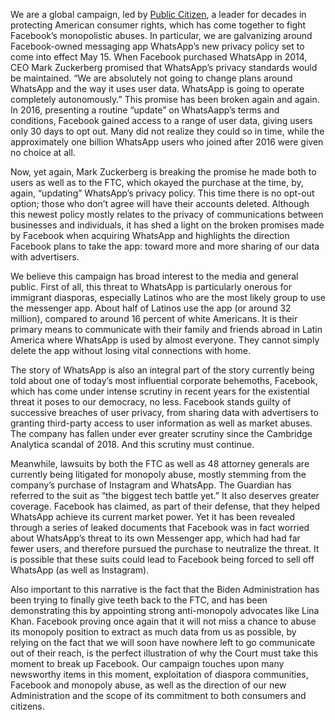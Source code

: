 We are a global campaign, led by <a target="_blank" href="https://www.citizen.org/">Public Citizen</a>, a leader for decades in protecting American consumer rights, which has come together to fight Facebook’s monopolistic abuses. In particular, we are galvanizing around Facebook-owned messaging app WhatsApp’s new privacy policy set to come into effect May 15. When Facebook purchased WhatsApp in 2014, CEO Mark Zuckerberg promised that WhatsApp’s privacy standards would be maintained. “We are absolutely not going to change plans around WhatsApp and the way it uses user data. WhatsApp is going to operate completely autonomously.” This promise has been broken again and again. In 2016, presenting a routine “update” on WhatsAapp’s terms and conditions, Facebook gained access to a range of user data, giving users only 30 days to opt out. Many did not realize they could so in time, while the approximately one billion WhatsApp users who joined after 2016 were given no choice at all. 

Now, yet again, Mark Zuckerberg is breaking the promise he made both to users as well as to the FTC, which okayed the purchase at the time, by, again, “updating” WhatsApp’s privacy policy. This time there is no opt-out option; those who don’t agree will have their accounts deleted. Although this newest policy mostly relates to the privacy of communications between businesses and individuals, it has shed a light on the broken promises made by Facebook when acquiring WhatsApp and highlights the direction Facebook plans to take the app: toward more and more sharing of our data with advertisers.

We believe this campaign has broad interest to the media and general public. First of all, this threat to WhatsApp is particularly onerous for immigrant diasporas, especially Latinos who are the most likely group to use the messenger app. About half of Latinos use the app (or around 32 million), compared to around 16 percent of white Americans. It is their primary means to communicate with their family and friends abroad in Latin America where WhatsApp is used by almost everyone. They cannot simply delete the app without losing vital connections with home.

The story of WhatsApp is also an integral part of the story currently being told about one of today’s most influential corporate behemoths, Facebook, which has come under intense scrutiny in recent years for the existential threat it poses to our democracy, no less. Facebook stands guilty of successive breaches of user privacy, from sharing data with advertisers to granting third-party access to user information as well as market abuses. The company has fallen under ever greater scrutiny since the Cambridge Analytica scandal of 2018. And this scrutiny must continue.

Meanwhile, lawsuits by both the FTC as well as 48 attorney generals are currently being litigated for monopoly abuse, mostly stemming from the company’s purchase of Instagram and WhatsApp. The Guardian has referred to the suit as “the biggest tech battle yet.” It also deserves greater coverage. Facebook has claimed, as part of their defense, that they helped WhatsApp achieve its current market power. Yet it has been revealed through a series of leaked documents that Facebook was in fact worried about WhatsApp’s threat to its own Messenger app, which had had far fewer users, and therefore pursued the purchase to neutralize the threat. It is possible that these suits could lead to Facebook being forced to sell off WhatsApp (as well as Instagram).

Also important to this narrative is the fact that the Biden Administration has been trying to finally give teeth back to the FTC, and has been demonstrating this by appointing strong anti-monopoly advocates like Lina Khan. Facebook proving once again that it will not miss a chance to abuse its monopoly position to extract as much data from us as possible, by relying on the fact that we will soon have nowhere left to go communicate out of their reach, is the perfect illustration of why the Court must take this moment to break up Facebook. Our campaign touches upon many newsworthy items in this moment, exploitation of diaspora communities, Facebook and monopoly abuse, as well as the direction of our new Administration and the scope of its commitment to both consumers and citizens.

